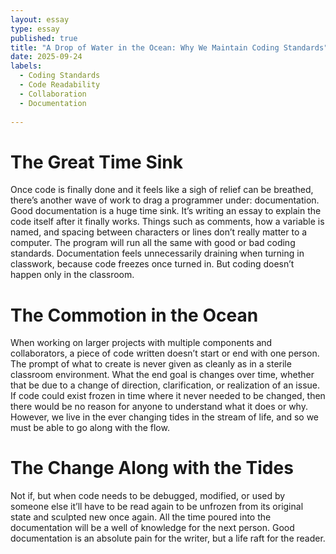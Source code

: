 ```yaml
---
layout: essay
type: essay
published: true
title: "A Drop of Water in the Ocean: Why We Maintain Coding Standards"
date: 2025-09-24
labels:
  - Coding Standards
  - Code Readability
  - Collaboration
  - Documentation
  
---
```


<h1>The Great Time Sink</h1>

Once code is finally done and it feels like a sigh of relief can be breathed, there’s another wave of work to drag a programmer under: documentation. Good documentation is a huge time sink. It’s writing an essay to explain the code itself after it finally works. Things such as comments, how a variable is named, and spacing between characters or lines don’t really matter to a computer. The program will run all the same with good or bad coding standards. Documentation feels unnecessarily draining when turning in classwork, because code freezes once turned in. But coding doesn’t happen only in the classroom.

<h1>The Commotion in the Ocean</h1>

When working on larger projects with multiple components and collaborators, a piece of code written doesn’t start or end with one person. The prompt of what to create is never given as cleanly as in a sterile classroom environment. What the end goal is changes over time, whether that be due to a change of direction, clarification, or realization of an issue. If code could exist frozen in time where it never needed to be changed, then there would be no reason for anyone to understand what it does or why. However, we live in the ever changing tides in the stream of life, and so we must be able to go along with the flow.

<h1>The Change Along with the Tides </h1>

Not if, but when code needs to be debugged, modified, or used by someone else it’ll have to be read again to be unfrozen from its original state and sculpted new once again. All the time poured into the documentation will be a well of knowledge for the next person. Good documentation is an absolute pain for the writer, but a life raft for the reader.
